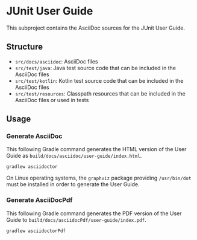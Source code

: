 # JUnit User Guide

This subproject contains the AsciiDoc sources for the JUnit User Guide.

## Structure

- `src/docs/asciidoc`: AsciiDoc files
- `src/test/java`: Java test source code that can be included in the AsciiDoc files
- `src/test/kotlin`: Kotlin test source code that can be included in the AsciiDoc files
- `src/test/resources`: Classpath resources that can be included in the AsciiDoc files or
  used in tests

## Usage

### Generate AsciiDoc

This following Gradle command generates the HTML version of the User Guide as
`build/docs/asciidoc/user-guide/index.html`.

```
gradlew asciidoctor
```

On Linux operating systems, the `graphviz` package providing `/usr/bin/dot` must be
installed in order to generate the User Guide.

### Generate AsciiDocPdf

This following Gradle command generates the PDF version of the User Guide to
`build/docs/asciidocPdf/user-guide/index.pdf`.

```
gradlew asciidoctorPdf
```
